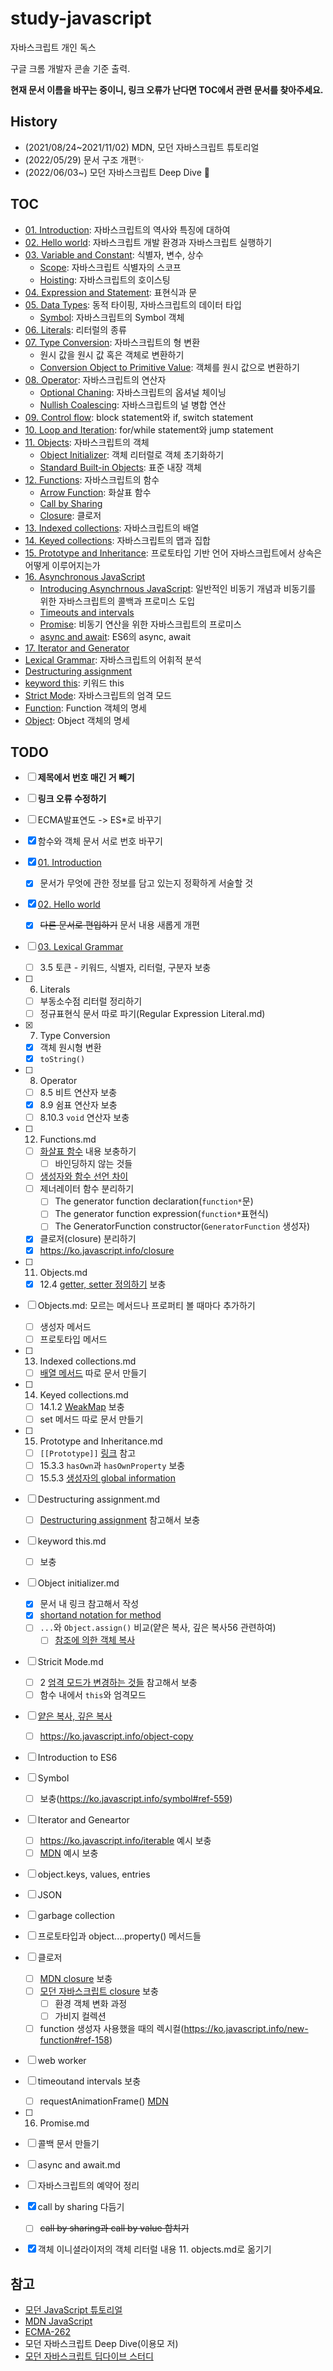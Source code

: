 # study-javascript

자바스크립트 개인 독스

구글 크롬 개발자 콘솔 기준 출력.



**현재 문서 이름을 바꾸는 중이니, 링크 오류가 난다면 TOC에서 관련 문서를 찾아주세요.**



## History

- (2021/08/24~2021/11/02) MDN, 모던 자바스크립트 튜토리얼
- (2022/05/29) 문서 구조 개편✨
- (2022/06/03~) 모던 자바스크립트 Deep Dive :pencil:



## TOC

- [01. Introduction](https://github.com/leegwae/study-javascript/blob/main/01.%20Introduction.md): 자바스크립트의 역사와 특징에 대하여
- [02. Hello world](https://github.com/leegwae/study-javascript/blob/main/02.%20Hello%20world.md): 자바스크립트 개발 환경과 자바스크립트 실행하기
- [03. Variable and Constant](https://github.com/leegwae/study-javascript/blob/main/03.%20Variable%20and%20Constant.md): 식별자, 변수, 상수
  - [Scope](https://github.com/leegwae/study-javascript/blob/main/Scope.md): 자바스크립트 식별자의 스코프
  - [Hoisting](https://github.com/leegwae/study-javascript/blob/main/Hoisting.md): 자바스크립트의 호이스팅
- [04. Expression and Statement](https://github.com/leegwae/study-javascript/blob/main/04.%20Expression%20and%20Statement.md): 표현식과 문
- [05. Data Types](https://github.com/leegwae/study-javascript/blob/main/05.%20Data%20Types.md): 동적 타이핑, 자바스크립트의 데이터 타입
  - [Symbol](https://github.com/leegwae/study-javascript/blob/main/Symbol.md): 자바스크립트의 Symbol 객체
- [06. Literals](https://github.com/leegwae/study-javascript/blob/main/06.%20Literals.md): 리터럴의 종류
- [07. Type Conversion](https://github.com/leegwae/study-javascript/blob/main/07.%20Type%20Conversion.md): 자바스크립트의 형 변환
  - 원시 값을 원시 값 혹은 객체로 변환하기
  - [Conversion Object to Primitive Value](https://github.com/leegwae/study-javascript/blob/main/Conversion%20Object%20to%20Primitive%20Value.md): 객체를 원시 값으로 변환하기
- [08. Operator](https://github.com/leegwae/study-javascript/blob/main/08.%20Operator.md): 자바스크립트의 연산자
  - [Optional Chaning](https://github.com/leegwae/study-javascript/blob/main/Optional%20Chaining.md): 자바스크립트의 옵셔널 체이닝
  - [Nullish Coalescing](https://github.com/leegwae/study-javascript/blob/main/Nullish%20Coalescing.md): 자바스크립트의 널 병합 연산
- [09. Control flow](https://github.com/leegwae/study-javascript/blob/main/09.%20Control%20flow.md): block statement와 if, switch statement
- [10. Loop and Iteration](https://github.com/leegwae/study-javascript/blob/main/10.%20Loop%20and%20Iteration.md): for/while statement와 jump statement
- [11. Objects](https://github.com/leegwae/study-javascript/blob/main/11.%20Objects.md): 자바스크립트의 객체
  - [Object Initializer](https://github.com/leegwae/study-javascript/blob/main/Object%20Initializer.md): 객체 리터럴로 객체 초기화하기
  - [Standard Built-in Objects](https://github.com/leegwae/study-javascript/blob/main/Standard%20Built-in%20Objects.md): 표준 내장 객체
- [12. Functions](https://github.com/leegwae/study-javascript/blob/main/12.%20Functions.md): 자바스크립트의 함수
  - [Arrow Function](https://github.com/leegwae/study-javascript/blob/main/Arrow%20Function.md): 화살표 함수
  - [Call by Sharing](https://github.com/leegwae/study-javascript/blob/main/Call%20by%20Sharing.md)
  - [Closure](https://github.com/leegwae/study-javascript/blob/main/Closure.md): 클로저
- [13. Indexed collections](https://github.com/leegwae/study-javascript/blob/main/13.%20Indexed%20collections.md): 자바스크립트의 배열
- [14. Keyed collections](https://github.com/leegwae/study-javascript/blob/main/14.%20Keyed%20collections.md): 자바스크립트의 맵과 집합
- [15. Prototype and Inheritance](https://github.com/leegwae/study-javascript/blob/main/15.%20Prototype%20and%20Inheritance.md): 프로토타입 기반 언어 자바스크립트에서 상속은 어떻게 이루어지는가
- [16. Asynchronous JavaScript](https://github.com/leegwae/study-javascript/blob/main/16.%20Asynchronous%20JavaScript.md)
  - [Introducing Asynchrnous JavaScript](https://github.com/leegwae/study-javascript/blob/main/Introducing%20Asynchronous%20JavaScript.md): 일반적인 비동기 개념과 비동기를 위한 자바스크립트의 콜백과 프로미스 도입
  - [Timeouts and intervals](https://github.com/leegwae/study-javascript/blob/main/Timeouts%20and%20intervals.md)
  - [Promise](https://github.com/leegwae/study-javascript/blob/main/Promise.md): 비동기 연산을 위한 자바스크립트의 프로미스
  - [async and await](https://github.com/leegwae/study-javascript/blob/main/async%20and%20await.md): ES6의 async, await
- [17. Iterator and Generator](https://github.com/leegwae/study-javascript/blob/main/17.%20Iterator%20and%20Generator.md)
- [Lexical Grammar](https://github.com/leegwae/study-javascript/blob/main/Lexical%20Grammar.md): 자바스크립트의 어휘적 분석
- [Destructuring assignment](https://github.com/leegwae/study-javascript/blob/main/Destructuring%20assignment.md)
- [keyword this](https://github.com/leegwae/study-javascript/blob/main/keyword%20this.md): 키워드 this
- [Strict Mode](https://github.com/leegwae/study-javascript/blob/main/Strict%20Mode.md): 자바스크립트의 엄격 모드
- [Function](https://github.com/leegwae/study-javascript/blob/main/Function.md): Function 객체의 명세
- [Object](https://github.com/leegwae/study-javascript/blob/main/Object.md): Object 객체의 명세



## TODO

- [ ] **제목에서 번호 매긴 거 빼기**

- [ ] **링크 오류 수정하기**

- [ ] ECMA발표연도 -> ES*로 바꾸기

- [x] 함수와 객체 문서 서로 번호 바꾸기

- [x] [01. Introduction](https://github.com/leegwae/study-javascript/blob/main/01.%20Introduction.md)
  - [x] 문서가 무엇에 관한 정보를 담고 있는지 정확하게 서술할 것
  
- [x] [02. Hello world](https://github.com/leegwae/study-javascript/blob/main/02.%20Hello%20world.md)
  - [x] ~~다른 문서로 편입하기~~ 문서 내용 새롭게 개편
  
- [ ] [03. Lexical Grammar](https://github.com/leegwae/study-javascript/blob/main/03.%20Lexical%20Grammar.md)
  - [ ] 3.5 토큰 - 키워드, 식별자, 리터럴, 구분자 보충
  
- [ ] 06. Literals
  - [ ] 부동소수점 리터럴 정리하기
  - [ ] 정규표현식 문서 따로 파기(Regular Expression Literal.md)
  
- [x] 07. Type Conversion
  
  - [x] 객체 원시형 변환
  - [x] `toString()`
  
- [ ] 08. Operator
  
  - [ ] 8.5 비트 연산자 보충
  - [x] 8.9 쉼표 연산자 보충
  - [ ] 8.10.3 `void` 연산자 보충
  
- [ ] 12. Functions.md
  
  - [ ] [화살표 함수](https://developer.mozilla.org/ko/docs/Web/JavaScript/Reference/Functions/Arrow_functions#%EA%B3%A0%EA%B8%89_%EA%B5%AC%EB%AC%B8) 내용 보충하기
    - [ ] 바인딩하지 않는 것들
  - [ ] [생성자와 함수 선언 차이](https://developer.mozilla.org/ko/docs/Web/JavaScript/Reference/Global_Objects/Function#function_%EC%83%9D%EC%84%B1%EC%9E%90%EC%99%80_%ED%95%A8%EC%88%98_%EC%84%A0%EC%96%B8%EC%9D%98_%EC%B0%A8%EC%9D%B4)
  - [ ] 제너레이터 함수 분리하기
    - [ ] The generator function declaration(`function*`문)
    - [ ] The generator function expression(`function*`표현식)
    - [ ] The GeneratorFunction constructor(`GeneratorFunction` 생성자)
  - [x] 클로저(closure) 분리하기
  - [x] https://ko.javascript.info/closure
  
- [ ] 11. Objects.md
  
  - [x] 12.4 [getter, setter 정의하기](https://developer.mozilla.org/ko/docs/Web/JavaScript/Guide/Working_with_Objects#getters_%EC%99%80_setters_%EC%A0%95%EC%9D%98) 보충
  
- [ ] Objects.md: 모르는 메서드나 프로퍼티 볼 때마다 추가하기
  - [ ] 생성자 메서드
  - [ ] 프로토타입 메서드
  
- [ ] 13. Indexed collections.md
  - [ ] [배열 메서드](https://developer.mozilla.org/en-US/docs/Web/JavaScript/Guide/Indexed_collections#array_methods) 따로 문서 만들기
  
- [ ] 14. Keyed collections.md
  - [ ] 14.1.2 [WeakMap](https://developer.mozilla.org/en-US/docs/Web/JavaScript/Guide/Keyed_collections#weakmap_object) 보충
  - [ ] set 메서드 따로 문서 만들기
  
- [ ] 15. Prototype and Inheritance.md
  - [ ] `[[Prototype]]` [링크]((https://developer.mozilla.org/en-US/docs/Web/JavaScript/Inheritance_and_the_prototype_chain#inheriting_properties)) 참고
  - [ ] 15.3.3 `hasOwn`과 `hasOwnProperty` 보충
  - [ ] 15.5.3 [생성자의 global information](https://developer.mozilla.org/en-US/docs/Web/JavaScript/Guide/Details_of_the_Object_Model#global_information_in_constructors)
  
- [ ] Destructuring assignment.md
  - [ ] [Destructuring assignment](https://developer.mozilla.org/en-US/docs/Web/JavaScript/Reference/Operators/Destructuring_assignment) 참고해서 보충
  
- [ ] keyword this.md
  - [ ] 보충
  
- [ ] Object initializer.md
  - [x] 문서 내 링크 참고해서 작성
  - [x] [shortand notation for method](https://developer.mozilla.org/ko/docs/Web/JavaScript/Reference/Operators/Object_initializer#%EB%A9%94%EC%84%9C%EB%93%9C_%EC%A0%95%EC%9D%98)
  - [ ] `...`와 `Object.assign()` 비교(얕은 복사, 깊은 복사56 관련하여)
    - [ ] [참조에 의한 객체 복사](https://ko.javascript.info/object-copy)
  
- [ ] Stricit Mode.md
  - [ ] 2 [엄격 모드가 변경하는 것들](https://developer.mozilla.org/ko/docs/Web/JavaScript/Reference/Strict_mode#%EC%97%84%EA%B2%A9%ED%95%9C_%EB%AA%A8%EB%93%9C_%EB%B3%80%EA%B2%BD) 참고해서 보충
  - [ ] 함수 내에서 `this`와 엄격모드
  
- [ ] [얕은 복사, 깊은 복사](https://developer.mozilla.org/en-US/docs/Web/JavaScript/Reference/Operators/Spread_syntax#spread_in_object_literals)
  - [ ] https://ko.javascript.info/object-copy
  
- [ ] Introduction to ES6

- [ ] Symbol
  - [ ] 보충(https://ko.javascript.info/symbol#ref-559)
  
- [ ] Iterator and Geneartor
  - [ ] https://ko.javascript.info/iterable 예시 보충
  - [ ] [MDN](https://developer.mozilla.org/ko/docs/Web/JavaScript/Guide/Iterators_and_Generators#%EC%82%AC%EC%9A%A9%EC%9E%90_%EC%A0%95%EC%9D%98_iterable) 예시 보충
  
- [ ] object.keys, values, entries

- [ ] JSON

- [ ] garbage collection

- [ ] 프로토타입과 object....property() 메서드들

- [ ] 클로저
  - [ ] [MDN closure](https://developer.mozilla.org/ko/docs/Web/JavaScript/Closures#%EC%8B%A4%EC%9A%A9%EC%A0%81%EC%9D%B8_%ED%81%B4%EB%A1%9C%EC%A0%80) 보충
  - [ ] [모던 자바스크립트 closure](https://ko.javascript.info/closure#ref-410) 보충
    - [ ] 환경 객체 변화 과정
    - [ ] 가비지 컬렉션
  - [ ] function 생성자 사용했을 때의 렉시컬(https://ko.javascript.info/new-function#ref-158)
  
- [ ] web worker

- [ ] timeoutand intervals 보충
  - [ ] requestAnimationFrame() [MDN](https://developer.mozilla.org/ko/docs/Learn/JavaScript/Asynchronous/Timeouts_and_intervals)
  
- [ ] 16. Promise.md

- [ ] 콜백 문서 만들기

- [ ] async and await.md

- [ ] 자바스크립트의 예약어 정리

- [x] call by sharing 다듬기

  - [ ] ~~call by sharing과 call by value 합치기~~
  
- [x] 객체 이니셜라이저의 객체 리터럴 내용 11. objects.md로 옮기기




## 참고

- [모던 JavaScript 튜토리얼](https://ko.javascript.info/)
- [MDN JavaScript](https://developer.mozilla.org/ko/docs/Web/JavaScript)
- [ECMA-262](https://262.ecma-international.org/12.0/)
- 모던 자바스크립트 Deep Dive(이용모 저)
- [모던 자바스크립트 딥다이브 스터디](https://www.youtube.com/watch?v=3ZP3VPlrr0U&list=PLjQV3hketAJnP_ceUiPCc8GnNQ0REpCqr)
